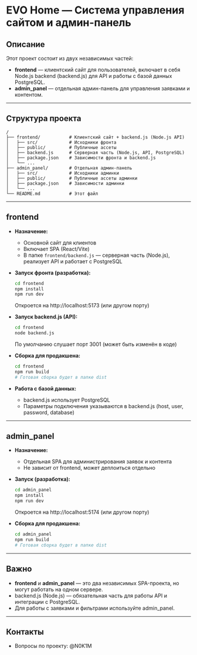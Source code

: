# EVO Home — Система управления сайтом и админ-панель

## Описание

Этот проект состоит из двух независимых частей:
- **frontend** — клиентский сайт для пользователей, включает в себя Node.js backend (backend.js) для API и работы с базой данных PostgreSQL.
- **admin_panel** — отдельная админ-панель для управления заявками и контентом.

---

## Структура проекта

```
/
├── frontend/           # Клиентский сайт + backend.js (Node.js API)
│   ├── src/            # Исходники фронта
│   ├── public/         # Публичные ассеты
│   ├── backend.js      # Серверная часть (Node.js, API, PostgreSQL)
│   ├── package.json    # Зависимости фронта и backend.js
│   └── ...
├── admin_panel/        # Отдельная админ-панель
│   ├── src/            # Исходники админки
│   ├── public/         # Публичные ассеты админки
│   ├── package.json    # Зависимости админки
│   └── ...
└── README.md           # Этот файл
```

---

## frontend

- **Назначение:**
  - Основной сайт для клиентов
  - Включает SPA (React/Vite)
  - В папке `frontend/backend.js` — серверная часть (Node.js), реализует API и работает с PostgreSQL

- **Запуск фронта (разработка):**
  ```bash
  cd frontend
  npm install
  npm run dev
  ```
  Откроется на http://localhost:5173 (или другом порту)

- **Запуск backend.js (API):**
  ```bash
  cd frontend
  node backend.js
  ```
  По умолчанию слушает порт 3001 (может быть изменён в коде)

- **Сборка для продакшена:**
  ```bash
  cd frontend
  npm run build
  # Готовая сборка будет в папке dist
  ```

- **Работа с базой данных:**
  - backend.js использует PostgreSQL
  - Параметры подключения указываются в backend.js (host, user, password, database)

---

## admin_panel

- **Назначение:**
  - Отдельная SPA для администрирования заявок и контента
  - Не зависит от frontend, может деплоиться отдельно

- **Запуск (разработка):**
  ```bash
  cd admin_panel
  npm install
  npm run dev
  ```
  Откроется на http://localhost:5174 (или другом порту)

- **Сборка для продакшена:**
  ```bash
  cd admin_panel
  npm run build
  # Готовая сборка будет в папке dist
  ```

---

## Важно
- **frontend** и **admin_panel** — это два независимых SPA-проекта, но могут работать на одном сервере.
- backend.js (Node.js) — обязательная часть для работы API и интеграции с PostgreSQL.
- Для работы с заявками и фильтрами используйте admin_panel.

---

## Контакты
- Вопросы по проекту: @N0K1M
